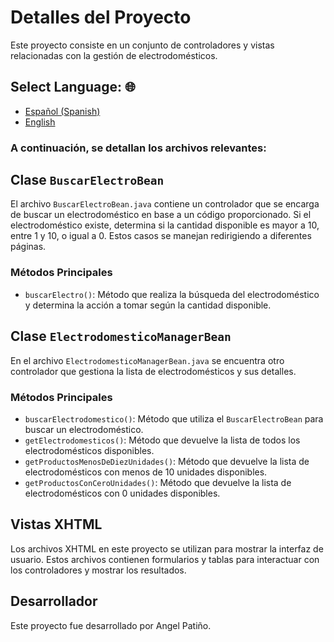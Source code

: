 # Detalles del Proyecto

Este proyecto consiste en un conjunto de controladores y vistas relacionadas con la gestión de electrodomésticos. 
## **Select Language: 🌐** 
- [Español (Spanish)](README.md)
- [English](README-en.md)

### A continuación, se detallan los archivos relevantes:
## Clase `BuscarElectroBean`

El archivo `BuscarElectroBean.java` contiene un controlador que se encarga de buscar un electrodoméstico en base a un código proporcionado. Si el electrodoméstico existe, determina si la cantidad disponible es mayor a 10, entre 1 y 10, o igual a 0. Estos casos se manejan redirigiendo a diferentes páginas.

### Métodos Principales

- `buscarElectro()`: Método que realiza la búsqueda del electrodoméstico y determina la acción a tomar según la cantidad disponible.

## Clase `ElectrodomesticoManagerBean`

En el archivo `ElectrodomesticoManagerBean.java` se encuentra otro controlador que gestiona la lista de electrodomésticos y sus detalles.

### Métodos Principales

- `buscarElectrodomestico()`: Método que utiliza el `BuscarElectroBean` para buscar un electrodoméstico.
- `getElectrodomesticos()`: Método que devuelve la lista de todos los electrodomésticos disponibles.
- `getProductosMenosDeDiezUnidades()`: Método que devuelve la lista de electrodomésticos con menos de 10 unidades disponibles.
- `getProductosConCeroUnidades()`: Método que devuelve la lista de electrodomésticos con 0 unidades disponibles.

## Vistas XHTML

Los archivos XHTML en este proyecto se utilizan para mostrar la interfaz de usuario. Estos archivos contienen formularios y tablas para interactuar con los controladores y mostrar los resultados.

## Desarrollador

Este proyecto fue desarrollado por Angel Patiño.
